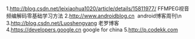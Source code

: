 
1.http://blog.csdn.net/leixiaohua1020/article/details/15811977/  FFMPEG视音频编解码零基础学习方法
2.http://www.androidblog.cn  android博客周刊\n
3.http://blog.csdn.net/Luoshengyang 老罗博客
4.https://developers.google.cn     google for china
5.http://p.codekk.com
